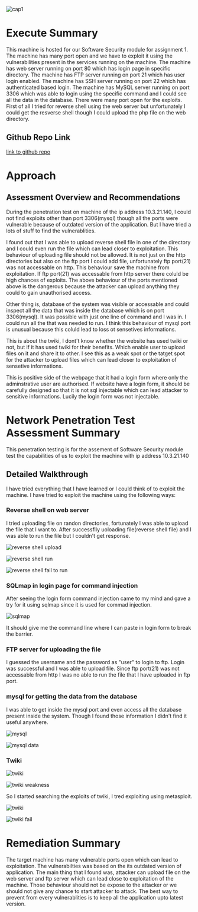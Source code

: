 ![cap1](assets/cap.png)

# Execute Summary
This machine is hosted for our Software Security module for assignment 1. The machine has many port open and we have to exploit it using the vulnerabilities present in the services running on the machine. The machine has web server running on port 80 which has login page in specific directory. The machine has FTP server running on port 21 which has user login enabled. The machine has SSH server running on port 22 which has authenticated based login. The machine has MySQL server running on port 3306 which was able to login using the specific command and I could see all the data in the database. There were many port open for the exploits. First of all I tried for reverse shell using the web server but unfortunately I could get the resverse shell though I could upload the php file on the web directory. 

## Github Repo Link

[link to github repo](https://github.com/Khemraj9815/SWS101/tree/main/SWS)

# Approach

## Assessment Overview and Recommendations

During the penetration test on machine of the ip address 10.3.21.140, I could not find  exploits other than port 3306(mysql) though all the ports were vulnerable because of outdated version of the application. But I have tried a lots of stuff to find the vulnerablities.

I found out that I was able to upload reverse shell file in one of the directory and I could even run the file which can lead closer to exploitation. This behaviour of uploading file should not be allowed. It is not just on the http directories but also on the ftp port I could add file, unfortunately ftp port(21) was not accessable on http. This behaviour save the machine from exploitation. If ftp port(21) was accessable from http server there coluld be high chances of exploits. The above behaviour of the ports mentioned above is the dangerous because the attacker can upload anything they could to gain unauthorised access. 

Other thing is, database of the system was visible or accessable and could inspect all the data that was inside the database which is on port 3306(mysql). It was possible with just one line of command and I was in. I could run all the that was needed to run. I think this behaviour of mysql port is unusual because this coluld lead to loss ot sensetives informations. 

This is about the twiki, I dont't know whether the website has used twiki or not, but if it has used twiki for their benefits. Which enable user to upload files on it and share it to other. I see this as a weak spot or the tatget spot  for the attacker to upload files which can lead closer to exploitation of sensetive informations. 

This is positive side of the webpage that it had a login form where only the adminstrative user are authorised. If website have a login form, it should be carefully designed so that it is not sql injectable which can lead attacker to sensitive informations. Lucily the login form was not injectable.


# Network Penetration Test Assessment Summary

This penetration testing is for the assement of Software Security module test the capabilities of us to exploit the machine with ip address 10.3.21.140

## Detailed Walkthrough

I have tried everything that I have learned or I could think of to exploit the machine. I have tried to exploit the machine using the following ways:

### Reverse shell on web server

I tried uploading file on randon directories, fortunately I was able to upload the file that I want to. After successflly uoloading file(reverse shell file) and I was able to run the file but I couldn't get response. 

![reverse shell upload](assets/reverseshellupload.png)

![reverse shell run ](assets/reveseshellrun.png)

![reverse shell fail to run](assets/reverseshellrunfail.png)

### SQLmap in login page for command injection

After seeing the login form command injection came to my mind and gave a try for it using sqlmap since it is used for commad injection. 

![sqlmap](assets/sqlmap.png)

It should give me the command line where I can paste in login form to break the barrier.


### FTP server for uploading the file

I guessed the username and the password as "user" to login to ftp. Login was successful and I was able to upload file. Since ftp port(21) was not accessable from http I was no able to run the file that I have uploaded in ftp port.

### mysql for getting the data from the database

I was able to get inside the mysql port and even access all the database present inside the system. Though I found those information I didn't find it useful anywhere. 

![mysql](assets/mysql.png)

![mysql data](assets/mysqldata.png)


### Twiki

![twiki](assets/twiki.png)

![twiki weakness](assets/twikiweak.png)

So I started searching the exploits of twiki, I tred exploiting using metasploit.

![twiki](assets/searchtwiki.png)

![twiki fail](assets/twikifail.png)

# Remediation Summary

The target machine has many vulnerable ports open which can lead to exploitation. The vulnerabilties was based on the its outdated version of application. The main thing that I found was, attacker can upload file on the web server and ftp server which can lead close to exploitation of the machine. Those behaviour should not be expose to the attacker or we should not give any chance to start attacker to attack. The best way to prevent from every vulnerablities is to keep all the application upto latest version. 

